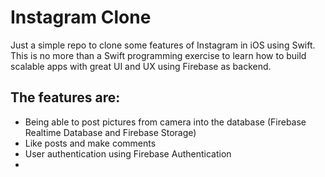 # Instagram Clone
Just a simple repo to clone some features of Instagram in iOS using Swift. This is no more than a Swift programming exercise to learn how to build scalable apps with great UI and UX using Firebase as backend.
## The features are:
- Being able to post pictures from camera into the database (Firebase Realtime Database and Firebase Storage)
- Like posts and make comments
- User authentication using Firebase Authentication
- 
